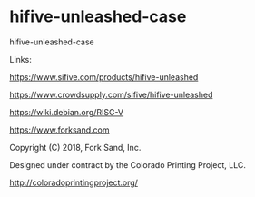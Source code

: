 # hifive-unleashed-case
hifive-unleashed-case


Links:


https://www.sifive.com/products/hifive-unleashed

https://www.crowdsupply.com/sifive/hifive-unleashed

https://wiki.debian.org/RISC-V

https://www.forksand.com


Copyright (C) 2018, Fork Sand, Inc.

Designed under contract by the Colorado Printing Project, LLC.

http://coloradoprintingproject.org/
